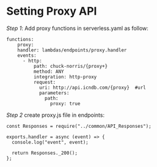 # Setting Proxy API

_Step 1_: Add proxy functions in serverless.yaml as follow:

```
functions:
    proxy:
    handler: lambdas/endpoints/proxy.handler
    events:
      - http:
          path: chuck-norris/{proxy+}
          method: ANY
          integration: http-proxy
          request:
            uri: http://api.icndb.com/{proxy}  #url
            parameters:
              path:
                proxy: true
```

_Step 2_ create proxy.js file in endpoints:

```
const Responses = require("../common/API_Responses");

exports.handler = async (event) => {
  console.log("event", event);

  return Responses._200();
};
```
